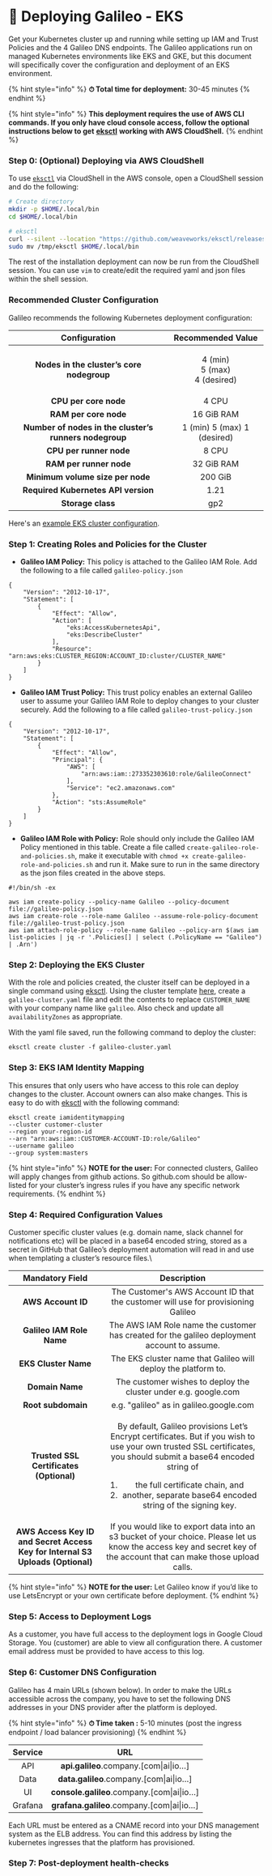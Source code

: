 # 🔰 Deploying Galileo - EKS

Get your Kubernetes cluster up and running while setting up IAM and Trust Policies and the 4 Galileo DNS endpoints. The Galileo applications run on managed Kubernetes environments like EKS and GKE, but this document will specifically cover the configuration and deployment of an EKS environment.

{% hint style="info" %}
**⏱ Total time for deployment:** 30-45 minutes
{% endhint %}

{% hint style="info" %}
**This deployment requires the use of AWS CLI commands.  If you only have cloud console access, follow the optional instructions below to get** [**eksctl**](https://eksctl.io/introduction/#installation) **working with AWS CloudShell.**
{% endhint %}

### Step 0: (Optional) Deploying via AWS CloudShell

To use [`eksctl`](https://eksctl.io/introduction/#installation) via CloudShell in the AWS console, open a CloudShell session and do the following:

```bash
# Create directory
mkdir -p $HOME/.local/bin
cd $HOME/.local/bin

# eksctl
curl --silent --location "https://github.com/weaveworks/eksctl/releases/latest/download/eksctl_$(uname -s)_amd64.tar.gz" | tar xz -C /tmp
sudo mv /tmp/eksctl $HOME/.local/bin
```

The rest of the installation deployment can now be run from the CloudShell session. You can use `vim` to create/edit the required yaml and json files within the shell session.

### Recommended Cluster Configuration

Galileo recommends the following Kubernetes deployment configuration:

|                      Configuration                     |              Recommended Value             |
| :----------------------------------------------------: | :----------------------------------------: |
|        **Nodes in the cluster’s core nodegroup**       | <p>4 (min) <br>5 (max) <br>4 (desired)</p> |
|                  **CPU per core node**                 |                    4 CPU                   |
|                  **RAM per core node**                 |                 16 GiB RAM                 |
| **Number of nodes in the cluster’s runners nodegroup** |         1 (min) 5 (max) 1 (desired)        |
|                 **CPU per runner node**                |                    8 CPU                   |
|                 **RAM per runner node**                |                 32 GiB RAM                 |
|            **Minimum volume size per node**            |                   200 GiB                  |
|           **Required Kubernetes API version**          |                    1.21                    |
|                    **Storage class**                   |                     gp2                    |

Here's an [example EKS cluster configuration](eks-cluster-config-example.md).

### Step 1: Creating Roles and Policies for the Cluster

* **Galileo IAM Policy:** This policy is attached to the Galileo IAM Role. Add the following to a file called `galileo-policy.json`

```
{
    "Version": "2012-10-17",
    "Statement": [
        {
            "Effect": "Allow",
            "Action": [
                "eks:AccessKubernetesApi",
                "eks:DescribeCluster"
            ],
            "Resource": "arn:aws:eks:CLUSTER_REGION:ACCOUNT_ID:cluster/CLUSTER_NAME"
        }
    ]
}
```

* **Galileo IAM Trust Policy:** This trust policy enables an external Galileo user to assume your Galileo IAM Role to deploy changes to your cluster securely. Add the following to a file called `galileo-trust-policy.json`

```
{
    "Version": "2012-10-17",
    "Statement": [
        {
            "Effect": "Allow",
            "Principal": {
                "AWS": [
                    "arn:aws:iam::273352303610:role/GalileoConnect"
                ],
                "Service": "ec2.amazonaws.com"
            },
            "Action": "sts:AssumeRole"
        }
    ]
}
```

* **Galileo IAM Role with Policy:** Role should only include the Galileo IAM Policy mentioned in this table. Create a file called `create-galileo-role-and-policies.sh`, make it executable with `chmod +x create-galileo-role-and-policies.sh` and run it. Make sure to run in the same directory as the json files created in the above steps.

```
#!/bin/sh -ex

aws iam create-policy --policy-name Galileo --policy-document file://galileo-policy.json
aws iam create-role --role-name Galileo --assume-role-policy-document file://galileo-trust-policy.json
aws iam attach-role-policy --role-name Galileo --policy-arn $(aws iam list-policies | jq -r '.Policies[] | select (.PolicyName == "Galileo") | .Arn')

```

### Step 2: Deploying the EKS Cluster

With the role and policies created, the cluster itself can be deployed in a single command using [eksctl](https://eksctl.io/introduction/#installation). Using the cluster template [here](eks-cluster-config-example.md), create a `galileo-cluster.yaml` file and edit the contents to replace `CUSTOMER_NAME` with your company name like `galileo`. Also check and update all `availabilityZones` as appropriate.

With the yaml file saved, run the following command to deploy the cluster:

```
eksctl create cluster -f galileo-cluster.yaml
```

### Step 3: EKS IAM Identity Mapping

This ensures that only users who have access to this role can deploy changes to the cluster. Account owners can also make changes. This is easy to do with [eksctl](https://eksctl.io/usage/iam-identity-mappings/) with the following command:

```
eksctl create iamidentitymapping
--cluster customer-cluster
--region your-region-id
--arn "arn:aws:iam::CUSTOMER-ACCOUNT-ID:role/Galileo"
--username galileo
--group system:masters
```

{% hint style="info" %}
**NOTE for the user:** For connected clusters, Galileo will apply changes from github actions. So github.com should be allow-listed for your cluster’s ingress rules if you have any specific network requirements.
{% endhint %}

### **Step 4: Required Configuration Values**

Customer specific cluster values (e.g. domain name, slack channel for notifications etc) will be placed in a base64 encoded string, stored as a secret in GitHub that Galileo’s deployment automation will read in and use when templating a cluster’s resource files.\


|                                 Mandatory Field                                |                                                                                                                                              Description                                                                                                                                             |
| :----------------------------------------------------------------------------: | :--------------------------------------------------------------------------------------------------------------------------------------------------------------------------------------------------------------------------------------------------------------------------------------------------: |
|                               **AWS Account ID**                               |                                                                                                           The Customer's AWS Account ID that the customer will use for provisioning Galileo                                                                                                          |
|                            **Galileo IAM Role Name**                           |                                                                                                     The AWS IAM Role name the customer has created for the galileo deployment account to assume.                                                                                                     |
|                              **EKS Cluster Name**                              |                                                                                                                    The EKS cluster name that Galileo will deploy the platform to.                                                                                                                    |
|                                 **Domain Name**                                |                                                                                                                    The customer wishes to deploy the cluster under e.g. google.com                                                                                                                   |
|                               **Root subdomain**                               |                                                                                                                                e.g. "galileo" as in galileo.google.com                                                                                                                               |
|                     **Trusted SSL Certificates (Optional)**                    | <p></p><p>By default, Galileo provisions Let’s Encrypt certificates. But if you wish to use your own trusted SSL certificates, you should submit a base64 encoded string of</p><ol><li>the full certificate chain, and</li><li>another, separate base64 encoded string of the signing key.</li></ol> |
| **AWS Access Key ID and Secret Access Key for Internal S3 Uploads (Optional)** |                                                                 If you would like to export data into an s3 bucket of your choice. Please let us know the access key and secret key of the account that can make those upload calls.                                                                 |

{% hint style="info" %}
**NOTE for the user:** Let Galileo know if you’d like to use LetsEncrypt or your own certificate before deployment.
{% endhint %}

### Step 5: Access to Deployment Logs

As a customer, you have full access to the deployment logs in Google Cloud Storage. You (customer) are able to view all configuration there. A customer email address must be provided to have access to this log.

### **Step 6: Customer DNS Configuration**

Galileo has 4 main URLs (shown below). In order to make the URLs accessible across the company, you have to set the following DNS addresses in your DNS provider after the platform is deployed.&#x20;

{% hint style="info" %}
**⏱ Time taken :** 5-10 minutes (post the ingress endpoint / load balancer provisioning)
{% endhint %}

| Service |                     URL                     |
| :-----: | :-----------------------------------------: |
|   API   |   **api.galileo**.company.\[com\|ai\|io…]   |
|   Data  |   **data.galileo**.company.\[com\|ai\|io…]  |
|    UI   | **console.galileo**.company.\[com\|ai\|io…] |
| Grafana | **grafana.galileo**.company.\[com\|ai\|io…] |

Each URL must be entered as a CNAME record into your DNS management system as the ELB address. You can find this address by listing the kubernetes ingresses that the platform has provisioned.



### Step 7: Post-deployment health-checks

